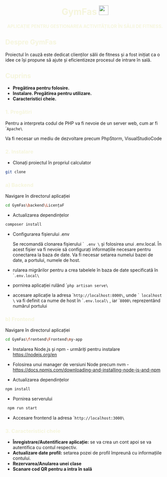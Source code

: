 <h1 align="center" >
<font color="#f5f5dc"> GymFas</font>
<img src="C:\Users\fotab\Downloads\exercise.png" style="width:30px;" /> 
</h1><h4 align="center" >
<font color="#f5f5dc"> APLICAȚIE PENTRU GESTIONAREA  ACTIVITĂȚILOR ÎN SĂLII DE FITNESS. </font>
</h4>

<h2 >
<font color="#f5f5dc"> Despre GymFas</font>
</h2>


Proiectul în cauză este dedicat clienților sălii de fitness și a fost inițiat ca o idee ce își propune să ajute și eficientizeze procesul de intrare în sală.

<h2 >
<font color="#f5f5dc"> Cuprins </font>
</h2>


- **Pregătirea pentru folosire.**
- **Instalare. Pregătirea pentru utilizare.**
- **Caracteristici cheie.**

<h3 >
<font color="#f5f5dc"> 1. Pregătiri</font>
</h3>


   Pentru a interpreta codul de PHP va fi nevoie de un server web, cum ar fi \```Apache\``

Va fi necesar un mediu de dezvoltare precum PhpStorm, VisualStudioCode


<h3 >
<font color="#f5f5dc"> 2. Instalare</font>
</h3>

- Clonați proiectul în propriul calculator

```sh
git clone
```

<h3 >
<font color="#f5f5dc"> a) Backend</font>
</h3>


Navigare în directorul aplicației
```sh
cd GymFas\backend\LicențaF
```

- Actualizarea dependințelor

```sh
composer install
```

- Configurarea fișierului .env 
 
    Se recomandă clonarea fișierului \``` .env \``  și folosirea unui .env.local. În acest fișier va fi nevoie să configurați informațiile necesare pentru conectarea la baza de date. Va fi necesar setarea numelui bazei de date, a portului, numele de host.


- rularea migrărilor pentru a crea tabelele în baza de date specificată în \```.env.local\`` 

- pornirea aplicației rulând \```php artisan serve\`` 

- accesare aplicație la adresa  \```http://localhost:8000\``, unde \``` localhost \`` va fi definit ca nume de host în \```.env.local\`` , iar \```8000\`` reprezentând numărul portului 



<h3 >
<font color="#f5f5dc"> b) Frontend</font>
</h3>


Navigare în directorul aplicației
```sh
cd GymFas\frontend\Frontend\my-app
```

- Instalarea Node.js și npm - urmăriți pentru instalare https://nodejs.org/en
- Folosirea unui manager de versiuni Node precum nvm - https://docs.npmjs.com/downloading-and-installing-node-js-and-npm

- Actualizarea dependințelor

```sh
npm install
```
- Pornirea serverului 
```sh
 npm run start
 ```
- Accesare frontend la adresa \```http://localhost:3000\``

<h3>
<font color="#f5f5dc"> 3. Caracteristici cheie</font>
</h3>

- **Înregistrare/Autentificare aplicație:** se va crea un cont apoi se va autentifica cu contul respectiv.
- **Actualizare date profil:** setarea pozei de profil împreună cu informațiile contului.
- **Rezervarea/Anularea unei clase**
- **Scanare cod QR pentru a intra în sală**

